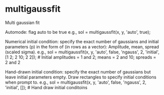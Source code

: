 # multigaussfit
 Multi gaussian fit
 
 Automode: flag auto to be true
 e.g., sol = multigaussfit(x, y, 'auto', true);
 
 Numerical initial condition: specify the exact number of gaussians and initial parameters (p) in the form of (in rows as a vector): Amplitude, mean, spread (scaled sigma).
 e.g., sol = multigaussfit(x, y, 'auto', false, 'ngauss', 2, 'initial', [1 2; 2 10; 2 2]); # Initial amplitudes = 1 and 2; means = 2 and 10; spreads = 2 and 2
 
 Hand-drawn initial condition: specify the exact number of gaussians but leave initial parameters empty. Draw rectangles to specify initial conditions when prompt to.
 e.g., sol = multigaussfit(x, y, 'auto', false, 'ngauss', 2, 'initial', []); # Hand draw initial conditoins
 
 

